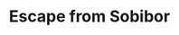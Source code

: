 ---
layout: film

excerpt: The historical recreation of the escape from the Nazi Death Camp Sobibor, where approximately one-quarter million Jews were executed. Of approximately 600 prisoners who attempted escaped in October 1943, around 300 succeeded. However, nearly all were ultimately recaptured; only about 60 people survived Sobibor.
title: Escape from Sobibor
runtime: 143
genre: 
- War
- History
- Drama
silent: no
decade: 1980s
recommended: yes
editors-rating: 4
image:  /feature-images/Escape-from-sobibor-1987.jpg
video: https://www.youtube.com/embed/b4R53qvwbag?rel=0&amp;controls=0&amp;showinfo=0
synopsis: During WWII, the death camp at Treblinka had an escape, causing the Commandant at a similar camp in Sobibor to vow that his camp would never experience the same thing. But those who were its captives, the Jewish laborers that had been spared from the ovens, knew that they were on borrowed time and that their only hope was to escape... the only question was how to do it. However, because the Germans would kill an equal number of others whenever a group attempted to escape, the captives knew that if ever an escape was tried, all 600 prisoners in the camp would have to be included... logistically precluding any ideas about tunnels or sneak breakouts. Indeed, to have such a mass escape could only mean that the Ukrainian guards and Germain officers would have to be killed, which many of the Jews felt simply reduced themselves to no better than their captors... thus making it a struggle of conscience. And therein lies the story, with the film being based on a factual account of what then happened at that Sobibor prison.
director: Jack Gold
year: 1987
country: 
- UK
- Yugoslavia
cast: 
- Alan Arkin
- Joanna Pacula
- Rutger Hauer
imdb: http://www.imdb.com/title/tt0092978/?ref_=nv_sr_1

--- 